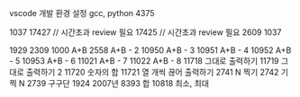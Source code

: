 <!-- 220118 -->
vscode 개발 환경 설정
gcc, python
4375

<!-- 20220119 -->
1037
17427 // 시간초과 review 필요
17425 // 시간초과 review 필요
2609
1037

<!-- 20220120 -->
1929
2309
1000   A+B 
2558   A+B - 2 
10950   A+B - 3 
10951   A+B - 4 
10952   A+B - 5 
10953   A+B - 6 
11021   A+B - 7 
11022   A+B - 8 
11718   그대로 출력하기
11719   그대로 출력하기 2 
11720   숫자의 합
11721   열 개씩 끊어 출력하기
2741   N 찍기 
2742   기찍 N 
2739   구구단 
1924   2007년 
8393   합
10818   최소, 최대